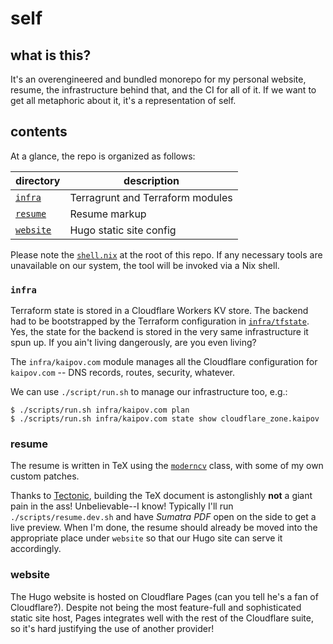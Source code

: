 # self

## what is this?

It's an overengineered and bundled monorepo for my personal website, resume, the
infrastructure behind that, and the CI for all of it. If we want to get all
metaphoric about it, it's a representation of self.

## contents

At a glance, the repo is organized as follows:

| directory              | description                       |
|------------------------|-----------------------------------|
| [`infra`](./infra)     | Terragrunt and Terraform modules  |
| [`resume`](./resume)   | Resume markup                     |
| [`website`](./website) | Hugo static site config           |

Please note the [`shell.nix`](./shell.nix) at the root of this repo. If any
necessary tools are unavailable on our system, the tool will be invoked via
a Nix shell.

### `infra`

Terraform state is stored in a Cloudflare Workers KV store. The backend had to
be bootstrapped by the Terraform configuration in
[`infra/tfstate`](./infra/tfstate). Yes, the state for the backend is stored in
the very same infrastructure it spun up. If you ain't living dangerously, are
you even living?

The `infra/kaipov.com` module manages all the Cloudflare configuration for
`kaipov.com` -- DNS records, routes, security, whatever.

We can use `./script/run.sh` to manage our infrastructure too, e.g.:

```console
$ ./scripts/run.sh infra/kaipov.com plan
$ ./scripts/run.sh infra/kaipov.com state show cloudflare_zone.kaipov
```

### resume

The resume is written in TeX using the [`moderncv`](./resume/moderncv) class,
with some of my own custom patches.

Thanks to [Tectonic](https://github.com/tectonic-typesetting/tectonic), building
the TeX document is astonglishly **not** a giant pain in the ass!
Unbelievable--I know!
Typically I'll run `./scripts/resume.dev.sh` and have _Sumatra
PDF_ open on the side to get a live preview. When I'm done, the resume should
already be moved into the appropriate place under `website` so that our Hugo
site can serve it accordingly.

### website

The Hugo website is hosted on Cloudflare Pages (can you tell he's a fan of
Cloudflare?). Despite not being the most feature-full and sophisticated static
site host, Pages integrates well with the rest of the Cloudflare suite, so it's
hard justifying the use of another provider!
